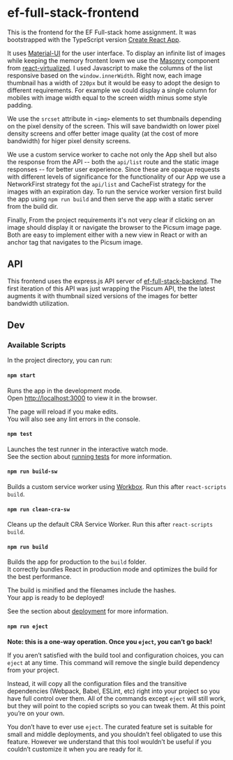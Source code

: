 # ef-full-stack-frontend

This is the frontend for the EF Full-stack home assignment. It was bootstrapped with the TypeScript version [Create React App](https://github.com/facebook/create-react-app).

It uses [Material-UI](https://material-ui.com/) for the user interface. To display an infinite list of images while keeping the memory frontent lowm we use the [Masonry](https://bvaughn.github.io/react-virtualized/#/components/Masonry) component from [react-virtualized](https://github.com/bvaughn/react-virtualized). I used Javascript to make the columns of the list responsive based on the `window.innerWidth`. Right now, each image thumbnail has a width of `220px` but it would be easy to adopt the design to different requirements. For example we could display a single column for mobiles with image width equal to the screen width minus some style padding.

We use the `srcset` attribute in `<img>` elements to set thumbnails depending on the pixel density of the screen. This will save bandwidth on lower pixel density screens and offer better image quality (at the cost of more bandwidth) for higer pixel density screens.

We use a custom service worker to cache not only the App shell but also the response from the API -- both the `api/list` route and the static image responses -- for better user experience. Since these are opaque requests with different levels of significance for the functionality of our App we use a NetworkFirst strategy fot the `api/list` and CacheFist strategy for the images with an expiration day. To run the service worker version first build the app using `npm run build` and then serve the app with a static server from the build dir.

Finally, From the project requirements it's not very clear if clicking on an image should display it or navigate the browser to the Picsum image page. Both are easy to implement either with a new view in React or with an anchor tag that navigates to the Picsum image.

## API

This frontend uses the express.js API server of [ef-full-stack-backend](https://github.com/triglian/ef-full-stack-backend). The first iteration of this API was just wrapping the Piscum API, the the latest augments it with thumbnail sized versions of the images for better bandwidth utilization.

## Dev

### Available Scripts

In the project directory, you can run:

#### `npm start`

Runs the app in the development mode.<br>
Open [http://localhost:3000](http://localhost:3000) to view it in the browser.

The page will reload if you make edits.<br>
You will also see any lint errors in the console.

#### `npm test`

Launches the test runner in the interactive watch mode.<br>
See the section about [running tests](https://facebook.github.io/create-react-app/docs/running-tests) for more information.

#### `npm run build-sw`

Builds a custom service worker using [Workbox](https://developers.google.com/web/tools/workbox/). Run this after `react-scripts build`.

#### `npm run clean-cra-sw`

Cleans up the default CRA Service Worker. Run this after `react-scripts build`.

#### `npm run build`

Builds the app for production to the `build` folder.<br>
It correctly bundles React in production mode and optimizes the build for the best performance.

The build is minified and the filenames include the hashes.<br>
Your app is ready to be deployed!

See the section about [deployment](https://facebook.github.io/create-react-app/docs/deployment) for more information.

#### `npm run eject`

**Note: this is a one-way operation. Once you `eject`, you can’t go back!**

If you aren’t satisfied with the build tool and configuration choices, you can `eject` at any time. This command will remove the single build dependency from your project.

Instead, it will copy all the configuration files and the transitive dependencies (Webpack, Babel, ESLint, etc) right into your project so you have full control over them. All of the commands except `eject` will still work, but they will point to the copied scripts so you can tweak them. At this point you’re on your own.

You don’t have to ever use `eject`. The curated feature set is suitable for small and middle deployments, and you shouldn’t feel obligated to use this feature. However we understand that this tool wouldn’t be useful if you couldn’t customize it when you are ready for it.
